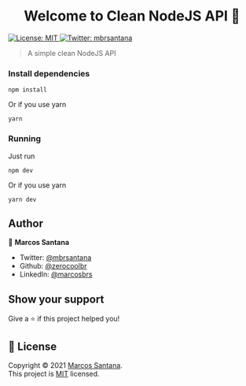 <h1 align="center">Welcome to Clean NodeJS API 👋</h1>
<p>
  <a href="LICENSE" target="_blank">
    <img alt="License: MIT" src="https://img.shields.io/badge/License-MIT-green.svg" />
  </a>
  <a href="https://twitter.com/mbrsantana" target="_blank">
    <img alt="Twitter: mbrsantana" src="https://img.shields.io/twitter/follow/mbrsantana.svg?style=social" />
  </a>
</p>

> A simple clean NodeJS API

### Install dependencies

```
npm install
```

Or if you use yarn

```
yarn
```

### Running

Just run

```
npm dev
```

Or if you use yarn

```
yarn dev
```

## Author

👤 **Marcos Santana**

- Twitter: [@mbrsantana](https://twitter.com/mbrsantana)
- Github: [@zerocoolbr](https://github.com/zerocoolbr)
- LinkedIn: [@marcosbrs](https://linkedin.com/in/marcosbrs)

## Show your support

Give a ⭐️ if this project helped you!

## 📝 License

Copyright © 2021 [Marcos Santana](https://github.com/zerocoolbr).<br />
This project is [MIT](LICENSE) licensed.
